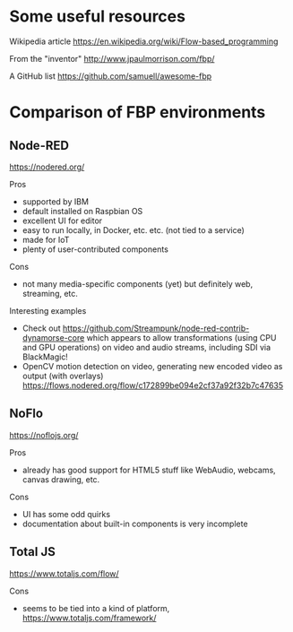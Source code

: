 # Some useful resources

Wikipedia article
https://en.wikipedia.org/wiki/Flow-based_programming

From the "inventor"
http://www.jpaulmorrison.com/fbp/

A GitHub list
https://github.com/samuell/awesome-fbp


# Comparison of FBP environments

## Node-RED
https://nodered.org/

Pros
- supported by IBM
- default installed on Raspbian OS
- excellent UI for editor
- easy to run locally, in Docker, etc. etc. (not tied to a service)
- made for IoT
- plenty of user-contributed components

Cons
- not many media-specific components (yet) but definitely web, streaming, etc.

Interesting examples
- Check out https://github.com/Streampunk/node-red-contrib-dynamorse-core which appears to allow transformations (using CPU and GPU operations) on video and audio streams, including SDI via BlackMagic!
- OpenCV motion detection on video, generating new encoded video as output (with overlays) https://flows.nodered.org/flow/c172899be094e2cf37a92f32b7c47635


## NoFlo
https://noflojs.org/

Pros
- already has good support for HTML5 stuff like WebAudio, webcams, canvas drawing, etc.

Cons
- UI has some odd quirks
- documentation about built-in components is very incomplete

## Total JS
https://www.totaljs.com/flow/

Cons
- seems to be tied into a kind of platform, https://www.totaljs.com/framework/
